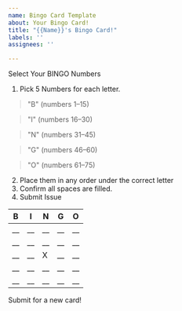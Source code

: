 ```yaml
---
name: Bingo Card Template
about: Your Bingo Card!
title: "{{Name}}'s Bingo Card!"
labels: ''
assignees: ''

---
```


Select Your BINGO Numbers
1. Pick 5 Numbers for each letter. 
>"B" (numbers 1–15)

>"I" (numbers 16–30) 

>"N" (numbers 31–45) 

>"G" (numbers 46–60) 

>"O" (numbers 61–75)
2. Place them in any order under the correct letter
3. Confirm all spaces are filled.
4. Submit Issue

B | I | N | G | O
------------|-------------|-------------|-------------|-------------| 
__ | __ | __ | __ | __
__ | __ | __ | __ | __
__ | __ | X | __ | __
__ | __ | __ | __ | __
__ | __ | __ | __ | __


Submit for a new card!
